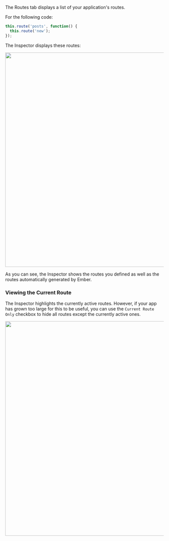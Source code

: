 The Routes tab displays a list of your application's routes.

For the following code:

```javascript
this.route('posts', function() {
  this.route('new');
});
```

The Inspector displays these routes:

<img src="/images/guides/ember-inspector/routes-screenshot.png" width="680"/>

As you can see, the Inspector shows the routes you defined as well as the routes
automatically generated by Ember.

### Viewing the Current Route

The Inspector highlights the currently active routes. However, if your app has grown too large for this to be useful, you can use the `Current Route Only`
checkbox to hide all routes except the currently active ones.

<img src="/images/guides/ember-inspector/routes-current-route.png"
width="680"/>
